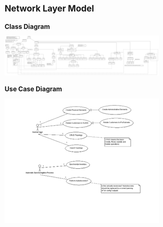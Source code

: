 # Network Layer Model

## Class Diagram

![alt text](../NetworkLayerModel/ClassDiagram.png "Figure ClassDiagram.png" )


## Use Case Diagram

![alt text](../NetworkLayerModel/UseCaseDiagram.png "Figure UseCaseDiagram.png" )
